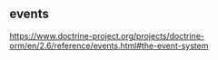 ## events
https://www.doctrine-project.org/projects/doctrine-orm/en/2.6/reference/events.html#the-event-system